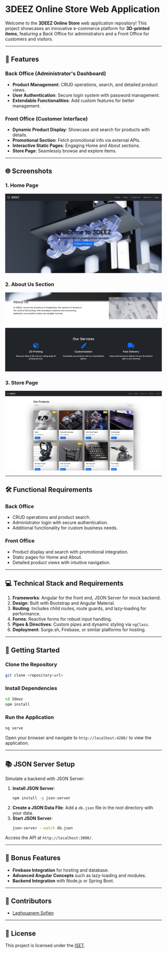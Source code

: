 
# 3DEEZ Online Store Web Application

Welcome to the **3DEEZ Online Store** web application repository! This project showcases an innovative e-commerce platform for **3D-printed items**, featuring a Back Office for administrators and a Front Office for customers and visitors.

---


## 🌟 Features

### **Back Office (Administrator's Dashboard)**
- **Product Management**: CRUD operations, search, and detailed product views.
- **User Authentication**: Secure login system with password management.
- **Extendable Functionalities**: Add custom features for better management.

### **Front Office (Customer Interface)**
- **Dynamic Product Display**: Showcase and search for products with details.
- **Promotional Section**: Fetch promotional info via external APIs.
- **Interactive Static Pages**: Engaging Home and About sections.
- **Store Page**: Seamlessly browse and explore items.

---

## 🌐 Screenshots

### **1. Home Page**
![Home Page](readmeFiles/Home_Page1.png)

### **2. About Us Section**
![About Us Section](readmeFiles/Home_Page2.png)

### **3. Store Page**
![Store Page](readmeFiles/Store_Page.png)

---

## 🛠️ Functional Requirements

### **Back Office**
- CRUD operations and product search.
- Administrator login with secure authentication.
- Additional functionality for custom business needs.

### **Front Office**
- Product display and search with promotional integration.
- Static pages for Home and About.
- Detailed product views with intuitive navigation.

---

## 💻 Technical Stack and Requirements

1. **Frameworks**: Angular for the front end, JSON Server for mock backend.
2. **Design**: Built with Bootstrap and Angular Material.
3. **Routing**: Includes child routes, route guards, and lazy-loading for performance.
4. **Forms**: Reactive forms for robust input handling.
5. **Pipes & Directives**: Custom pipes and dynamic styling via `ngClass`.
6. **Deployment**: Surge.sh, Firebase, or similar platforms for hosting.

---

## 🚀 Getting Started

### **Clone the Repository**
```bash
git clone <repository-url>
```

### **Install Dependencies**
```bash
cd 3deez
npm install
```

### **Run the Application**
```bash
ng serve
```
Open your browser and navigate to `http://localhost:4200/` to view the application.

---

## 📚 JSON Server Setup

Simulate a backend with JSON Server:
1. **Install JSON Server**:
   ```bash
   npm install -g json-server
   ```
2. **Create a JSON Data File**:
   Add a `db.json` file in the root directory with your data.
3. **Start JSON Server**:
   ```bash
   json-server --watch db.json
   ```

Access the API at `http://localhost:3000/`.

---

## 🎉 Bonus Features

- **Firebase Integration** for hosting and database.
- **Advanced Angular Concepts** such as lazy-loading and modules.
- **Backend Integration** with Node.js or Spring Boot.

---

## 👥 Contributors

- [Laghouanem Sofien](https://github.com/CodeWizard-404)

---

## 📜 License

This project is licensed under the [ISET](LICENSE).
